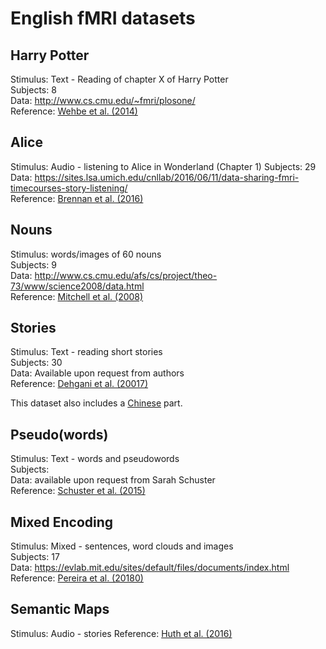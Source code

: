 # English fMRI datasets

## Harry Potter

Stimulus: Text - Reading of chapter X of Harry Potter  
Subjects: 8  
Data: http://www.cs.cmu.edu/~fmri/plosone/  
Reference: [Wehbe et al. (2014)](https://journals.plos.org/plosone/article/file?id=10.1371/journal.pone.0112575&type=printable)


## Alice 

Stimulus: Audio - listening to Alice in Wonderland (Chapter 1)
Subjects: 29  
Data: https://sites.lsa.umich.edu/cnllab/2016/06/11/data-sharing-fmri-timecourses-story-listening/  
Reference: [Brennan et al. (2016)](https://www.sciencedirect.com/science/article/pii/S0093934X15300687)


## Nouns

Stimulus: words/images of 60 nouns  
Subjects: 9  
Data: http://www.cs.cmu.edu/afs/cs/project/theo-73/www/science2008/data.html  
Reference: [Mitchell et al. (2008)](https://science.sciencemag.org/content/sci/320/5880/1191.full.pdf)


## Stories

Stimulus: Text - reading short stories  
Subjects: 30  
Data: Available upon request from authors  
Reference: [Dehgani et al. (20017)](https://onlinelibrary.wiley.com/doi/pdf/10.1002/hbm.23814)

This dataset also includes a [Chinese](https://github.com/norahollenstein/cognitiveNLP-dataCollection/blob/master/fmri/chinese) part.

## Pseudo(words)

Stimulus: Text - words and pseudowords  
Subjects:  
Data: available upon request from Sarah Schuster  
Reference: [Schuster et al. (2015)](https://www.nature.com/articles/srep12686.pdf)

## Mixed Encoding

Stimulus: Mixed - sentences, word clouds and images  
Subjects: 17  
Data: https://evlab.mit.edu/sites/default/files/documents/index.html  
Reference: [Pereira et al. (20180)](https://www.nature.com/articles/s41467-018-03068-4)

## Semantic Maps

Stimulus: Audio - stories
Reference: [Huth et al. (2016)](https://www.nature.com/articles/nature17637)
